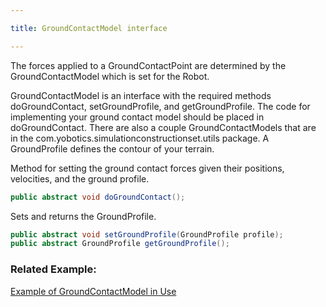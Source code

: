 ```yaml
---

title: GroundContactModel interface

---
```


The forces applied to a GroundContactPoint are determined by the GroundContactModel which is set for the Robot.

GroundContactModel is an interface with the required methods doGroundContact, setGroundProfile, and getGroundProfile.
 The code for implementing your ground contact model should be placed in doGroundContact. There are also a couple GroundContactModels that are in the com.yobotics.simulationconstructionset.utils package. 
A GroundProfile defines the contour of your terrain. 

Method for setting the ground contact forces given their positions, velocities, and the ground profile.
```java
public abstract void doGroundContact();
```

Sets and returns the GroundProfile.
```java
public abstract void setGroundProfile(GroundProfile profile); 
public abstract GroundProfile getGroundProfile();
```

### Related Example: 

[Example of GroundContactModel in Use](01a-create-new-package)